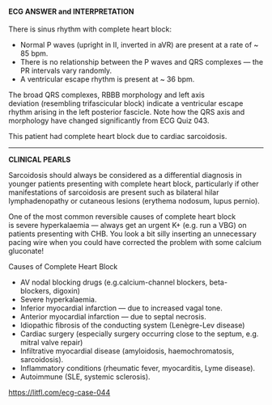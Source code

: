 #### ECG ANSWER and INTERPRETATION

There is sinus rhythm with complete heart block:
* Normal P waves (upright in II, inverted in aVR) are present at a rate of ~ 85 bpm.
* There is no relationship between the P waves and QRS complexes — the PR intervals vary randomly. 
* A ventricular escape rhythm is present at ~ 36 bpm.

The broad QRS complexes, RBBB morphology and left axis deviation (resembling trifascicular block) indicate a ventricular escape rhythm arising in the left posterior fascicle. Note how the QRS axis and morphology have changed significantly from ECG Quiz 043.

This patient had complete heart block due to cardiac sarcoidosis.

---------------

**CLINICAL PEARLS**

Sarcoidosis should always be considered as a differential diagnosis in younger patients presenting with complete heart block, particularly if other manifestations of sarcoidosis are present such as bilateral hilar lymphadenopathy or cutaneous lesions (erythema nodosum, lupus pernio).

One of the most common reversible causes of complete heart block is severe hyperkalaemia — always get an urgent K+ (e.g. run a VBG) on patients presenting with CHB. You look a bit silly inserting an unnecessary pacing wire when you could have corrected the problem with some calcium gluconate!

Causes of Complete Heart Block

* AV nodal blocking drugs (e.g.calcium-channel blockers, beta-blockers, digoxin)
* Severe hyperkalaemia.
* Inferior myocardial infarction — due to increased vagal tone.  
* Anterior myocardial infarction — due to septal necrosis. 
* Idiopathic fibrosis of the conducting system (Lenègre-Lev disease) 
* Cardiac surgery (especially surgery occurring close to the septum, e.g. mitral valve repair) 
* Infiltrative myocardial disease (amyloidosis, haemochromatosis, sarcoidosis).
* Inflammatory conditions (rheumatic fever, myocarditis, Lyme disease). 
* Autoimmune (SLE, systemic sclerosis). 

<https://litfl.com/ecg-case-044>
